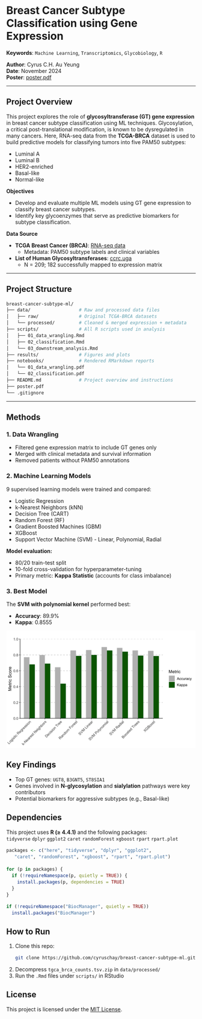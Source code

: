 # Breast Cancer Subtype Classification using Gene Expression

**Keywords**: `Machine Learning`, `Transcriptomics`, `Glycobiology`, `R`

**Author**: Cyrus C.H. Au Yeung  
**Date**: November 2024  
**Poster**: [poster.pdf](https://github.com/cyruschay/breast-cancer-subtype-ml/blob/main/poster.pdf)

---

## Project Overview

This project explores the role of **glycosyltransferase (GT) gene expression** in breast cancer subtype classification using ML techniques. Glycosylation, a critical post-translational modification, is known to be dysregulated in many cancers. Here, RNA-seq data from the **TCGA-BRCA** dataset is used to build predictive models for classifying tumors into five PAM50 subtypes:

- Luminal A
- Luminal B
- HER2-enriched
- Basal-like
- Normal-like

**Objectives**

- Develop and evaluate multiple ML models using GT gene expression to classify breast cancer subtypes.
- Identify key glycoenzymes that serve as predictive biomarkers for subtype classification.

**Data Source**

- **TCGA Breast Cancer (BRCA)**: [RNA-seq data](https://xenabrowser.net/datapages/?dataset=TCGA.BRCA.sampleMap%2FHiSeqV2&host=https%3A%2F%2Ftcga.xenahubs.net&removeHub=https%3A%2F%2Fxena.treehouse.gi.ucsc.edu%3A443)
  - Metadata: PAM50 subtype labels and clinical variables
- **List of Human Glycosyltransferases**: [ccrc.uga](https://glycoenzymes.ccrc.uga.edu/FramesetVersion/GTalphabeticalList.html)
  - N = 209; 182 successfully mapped to expression matrix

---

## Project Structure

```bash
breast-cancer-subtype-ml/
├── data/                  # Raw and processed data files
│   ├── raw/               # Original TCGA-BRCA datasets
│   └── processed/         # Cleaned & merged expression + metadata
├── scripts/               # All R scripts used in analysis
│   ├── 01_data_wrangling.Rmd
│   ├── 02_classification.Rmd
│   └── 03_downstream_analysis.Rmd
├── results/               # Figures and plots
├── notebooks/             # Rendered RMarkdown reports
│   └── 01_data_wrangling.pdf
│   └── 02_classification.pdf
├── README.md              # Project overview and instructions
├── poster.pdf
└── .gitignore
```

---

## Methods

### 1. Data Wrangling

- Filtered gene expression matrix to include GT genes only
- Merged with clinical metadata and survival information
- Removed patients without PAM50 annotations

### 2. Machine Learning Models

9 supervised learning models were trained and compared:

- Logistic Regression
- k-Nearest Neighbors (kNN)
- Decision Tree (CART)
- Random Forest (RF)
- Gradient Boosted Machines (GBM)
- XGBoost
- Support Vector Machine (SVM) - Linear, Polynomial, Radial

**Model evaluation:**

- 80/20 train-test split
- 10-fold cross-validation for hyperparameter-tuning
- Primary metric: **Kappa Statistic** (accounts for class imbalance)

### 3. Best Model

The **SVM with polynomial kernel** performed best:

- **Accuracy**: 89.9%
- **Kappa**: 0.8555

![modelperformance](https://github.com/cyruschay/breast-cancer-subtype-ml/blob/main/results/barplot.png?raw=true)

## Key Findings

- Top GT genes: `UGT8`, `B3GNT5`, `ST8SIA1`
- Genes involved in **N-glycosylation** and **sialylation** pathways were key contributors
- Potential biomarkers for aggressive subtypes (e.g., Basal-like)

## Dependencies

This project uses **R (≥ 4.4.1)** and the following packages:  
`tidyverse` `dplyr` `ggplot2` `caret` `randomForest` `xgboost` `rpart` `rpart.plot`

```r
packages <- c("here", "tidyverse", "dplyr", "ggplot2",
   "caret", "randomForest", "xgboost", "rpart", "rpart.plot")

for (p in packages) {
  if (!requireNamespace(p, quietly = TRUE)) {
    install.packages(p, dependencies = TRUE)
  }
}
```

```r
if (!requireNamespace("BiocManager", quietly = TRUE))
  install.packages("BiocManager")
```

## How to Run

1. Clone this repo:
   ```bash
   git clone https://github.com/cyruschay/breast-cancer-subtype-ml.git
   ```
2. Decompress `tgca_brca_counts.tsv.zip` in `data/processed/`
3. Run the `.Rmd` files under `scripts/` in RStudio

## License

This project is licensed under the [MIT License](LICENSE).
